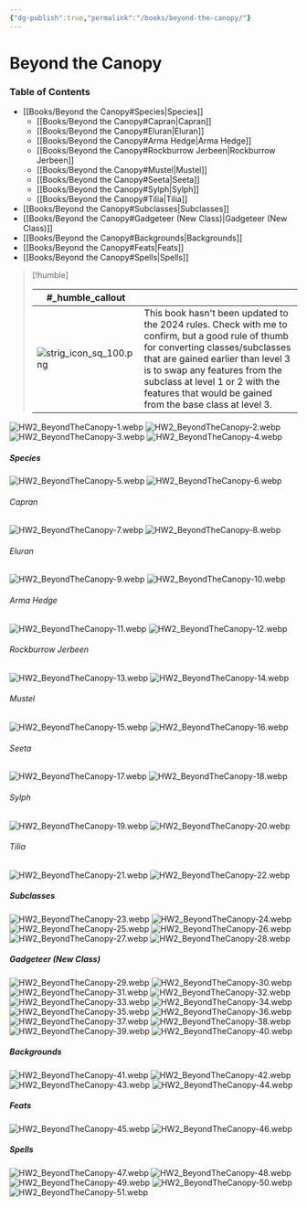 ```yaml
---
{"dg-publish":true,"permalink":"/books/beyond-the-canopy/"}
---
```


# Beyond the Canopy

### Table of Contents

- [[Books/Beyond the Canopy#Species\|Species]]
	- [[Books/Beyond the Canopy#Capran\|Capran]]
	- [[Books/Beyond the Canopy#Eluran\|Eluran]]
	- [[Books/Beyond the Canopy#Arma Hedge\|Arma Hedge]]
	- [[Books/Beyond the Canopy#Rockburrow Jerbeen\|Rockburrow Jerbeen]]
	- [[Books/Beyond the Canopy#Mustel\|Mustel]]
	- [[Books/Beyond the Canopy#Seeta\|Seeta]]
	- [[Books/Beyond the Canopy#Sylph\|Sylph]]
	- [[Books/Beyond the Canopy#Tilia\|Tilia]]
- [[Books/Beyond the Canopy#Subclasses\|Subclasses]]
- [[Books/Beyond the Canopy#Gadgeteer (New Class)\|Gadgeteer (New Class)]]
- [[Books/Beyond the Canopy#Backgrounds\|Backgrounds]]
- [[Books/Beyond the Canopy#Feats\|Feats]]
- [[Books/Beyond the Canopy#Spells\|Spells]]

> [!humble] 
>  
>   #_humble_callout  |       |
>  | --- | --- |
>  ![strig_icon_sq_100.png](/img/user/assets/strig_icon_sq_100.png) | This book hasn't been updated to the 2024 rules. Check with me to confirm, but a good rule of thumb for converting classes/subclasses that are gained earlier than level 3 is to swap any features from the subclass at level 1 or 2 with the features that would be gained from the base class at level 3.  |

![HW2_BeyondTheCanopy-1.webp](/img/user/assets/Books/HW2_Beyond_The_Canopy/HW2_BeyondTheCanopy-1.webp)
![HW2_BeyondTheCanopy-2.webp](/img/user/assets/Books/HW2_Beyond_The_Canopy/HW2_BeyondTheCanopy-2.webp)
![HW2_BeyondTheCanopy-3.webp](/img/user/assets/Books/HW2_Beyond_The_Canopy/HW2_BeyondTheCanopy-3.webp)
![HW2_BeyondTheCanopy-4.webp](/img/user/assets/Books/HW2_Beyond_The_Canopy/HW2_BeyondTheCanopy-4.webp)
##### Species
![HW2_BeyondTheCanopy-5.webp](/img/user/assets/Books/HW2_Beyond_The_Canopy/HW2_BeyondTheCanopy-5.webp)
![HW2_BeyondTheCanopy-6.webp](/img/user/assets/Books/HW2_Beyond_The_Canopy/HW2_BeyondTheCanopy-6.webp)
###### Capran
![HW2_BeyondTheCanopy-7.webp](/img/user/assets/Books/HW2_Beyond_The_Canopy/HW2_BeyondTheCanopy-7.webp)
![HW2_BeyondTheCanopy-8.webp](/img/user/assets/Books/HW2_Beyond_The_Canopy/HW2_BeyondTheCanopy-8.webp)
###### Eluran
![HW2_BeyondTheCanopy-9.webp](/img/user/assets/Books/HW2_Beyond_The_Canopy/HW2_BeyondTheCanopy-9.webp)
![HW2_BeyondTheCanopy-10.webp](/img/user/assets/Books/HW2_Beyond_The_Canopy/HW2_BeyondTheCanopy-10.webp)
###### Arma Hedge
![HW2_BeyondTheCanopy-11.webp](/img/user/assets/Books/HW2_Beyond_The_Canopy/HW2_BeyondTheCanopy-11.webp)
![HW2_BeyondTheCanopy-12.webp](/img/user/assets/Books/HW2_Beyond_The_Canopy/HW2_BeyondTheCanopy-12.webp)
###### Rockburrow Jerbeen
![HW2_BeyondTheCanopy-13.webp](/img/user/assets/Books/HW2_Beyond_The_Canopy/HW2_BeyondTheCanopy-13.webp)
![HW2_BeyondTheCanopy-14.webp](/img/user/assets/Books/HW2_Beyond_The_Canopy/HW2_BeyondTheCanopy-14.webp)
###### Mustel
![HW2_BeyondTheCanopy-15.webp](/img/user/assets/Books/HW2_Beyond_The_Canopy/HW2_BeyondTheCanopy-15.webp)
![HW2_BeyondTheCanopy-16.webp](/img/user/assets/Books/HW2_Beyond_The_Canopy/HW2_BeyondTheCanopy-16.webp)
###### Seeta
![HW2_BeyondTheCanopy-17.webp](/img/user/assets/Books/HW2_Beyond_The_Canopy/HW2_BeyondTheCanopy-17.webp)
![HW2_BeyondTheCanopy-18.webp](/img/user/assets/Books/HW2_Beyond_The_Canopy/HW2_BeyondTheCanopy-18.webp)
###### Sylph
![HW2_BeyondTheCanopy-19.webp](/img/user/assets/Books/HW2_Beyond_The_Canopy/HW2_BeyondTheCanopy-19.webp)
![HW2_BeyondTheCanopy-20.webp](/img/user/assets/Books/HW2_Beyond_The_Canopy/HW2_BeyondTheCanopy-20.webp)
###### Tilia
![HW2_BeyondTheCanopy-21.webp](/img/user/assets/Books/HW2_Beyond_The_Canopy/HW2_BeyondTheCanopy-21.webp)
![HW2_BeyondTheCanopy-22.webp](/img/user/assets/Books/HW2_Beyond_The_Canopy/HW2_BeyondTheCanopy-22.webp)
##### Subclasses
![HW2_BeyondTheCanopy-23.webp](/img/user/assets/Books/HW2_Beyond_The_Canopy/HW2_BeyondTheCanopy-23.webp)
![HW2_BeyondTheCanopy-24.webp](/img/user/assets/Books/HW2_Beyond_The_Canopy/HW2_BeyondTheCanopy-24.webp)
![HW2_BeyondTheCanopy-25.webp](/img/user/assets/Books/HW2_Beyond_The_Canopy/HW2_BeyondTheCanopy-25.webp)
![HW2_BeyondTheCanopy-26.webp](/img/user/assets/Books/HW2_Beyond_The_Canopy/HW2_BeyondTheCanopy-26.webp)
![HW2_BeyondTheCanopy-27.webp](/img/user/assets/Books/HW2_Beyond_The_Canopy/HW2_BeyondTheCanopy-27.webp)
![HW2_BeyondTheCanopy-28.webp](/img/user/assets/Books/HW2_Beyond_The_Canopy/HW2_BeyondTheCanopy-28.webp)
##### Gadgeteer (New Class)
![HW2_BeyondTheCanopy-29.webp](/img/user/assets/Books/HW2_Beyond_The_Canopy/HW2_BeyondTheCanopy-29.webp)
![HW2_BeyondTheCanopy-30.webp](/img/user/assets/Books/HW2_Beyond_The_Canopy/HW2_BeyondTheCanopy-30.webp)
![HW2_BeyondTheCanopy-31.webp](/img/user/assets/Books/HW2_Beyond_The_Canopy/HW2_BeyondTheCanopy-31.webp)
![HW2_BeyondTheCanopy-32.webp](/img/user/assets/Books/HW2_Beyond_The_Canopy/HW2_BeyondTheCanopy-32.webp)
![HW2_BeyondTheCanopy-33.webp](/img/user/assets/Books/HW2_Beyond_The_Canopy/HW2_BeyondTheCanopy-33.webp)
![HW2_BeyondTheCanopy-34.webp](/img/user/assets/Books/HW2_Beyond_The_Canopy/HW2_BeyondTheCanopy-34.webp)
![HW2_BeyondTheCanopy-35.webp](/img/user/assets/Books/HW2_Beyond_The_Canopy/HW2_BeyondTheCanopy-35.webp)
![HW2_BeyondTheCanopy-36.webp](/img/user/assets/Books/HW2_Beyond_The_Canopy/HW2_BeyondTheCanopy-36.webp)
![HW2_BeyondTheCanopy-37.webp](/img/user/assets/Books/HW2_Beyond_The_Canopy/HW2_BeyondTheCanopy-37.webp)
![HW2_BeyondTheCanopy-38.webp](/img/user/assets/Books/HW2_Beyond_The_Canopy/HW2_BeyondTheCanopy-38.webp)
![HW2_BeyondTheCanopy-39.webp](/img/user/assets/Books/HW2_Beyond_The_Canopy/HW2_BeyondTheCanopy-39.webp)
![HW2_BeyondTheCanopy-40.webp](/img/user/assets/Books/HW2_Beyond_The_Canopy/HW2_BeyondTheCanopy-40.webp)
##### Backgrounds
![HW2_BeyondTheCanopy-41.webp](/img/user/assets/Books/HW2_Beyond_The_Canopy/HW2_BeyondTheCanopy-41.webp)
![HW2_BeyondTheCanopy-42.webp](/img/user/assets/Books/HW2_Beyond_The_Canopy/HW2_BeyondTheCanopy-42.webp)
![HW2_BeyondTheCanopy-43.webp](/img/user/assets/Books/HW2_Beyond_The_Canopy/HW2_BeyondTheCanopy-43.webp)
![HW2_BeyondTheCanopy-44.webp](/img/user/assets/Books/HW2_Beyond_The_Canopy/HW2_BeyondTheCanopy-44.webp)
##### Feats
![HW2_BeyondTheCanopy-45.webp](/img/user/assets/Books/HW2_Beyond_The_Canopy/HW2_BeyondTheCanopy-45.webp)
![HW2_BeyondTheCanopy-46.webp](/img/user/assets/Books/HW2_Beyond_The_Canopy/HW2_BeyondTheCanopy-46.webp)
##### Spells
![HW2_BeyondTheCanopy-47.webp](/img/user/assets/Books/HW2_Beyond_The_Canopy/HW2_BeyondTheCanopy-47.webp)
![HW2_BeyondTheCanopy-48.webp](/img/user/assets/Books/HW2_Beyond_The_Canopy/HW2_BeyondTheCanopy-48.webp)
![HW2_BeyondTheCanopy-49.webp](/img/user/assets/Books/HW2_Beyond_The_Canopy/HW2_BeyondTheCanopy-49.webp)
![HW2_BeyondTheCanopy-50.webp](/img/user/assets/Books/HW2_Beyond_The_Canopy/HW2_BeyondTheCanopy-50.webp)
![HW2_BeyondTheCanopy-51.webp](/img/user/assets/Books/HW2_Beyond_The_Canopy/HW2_BeyondTheCanopy-51.webp)